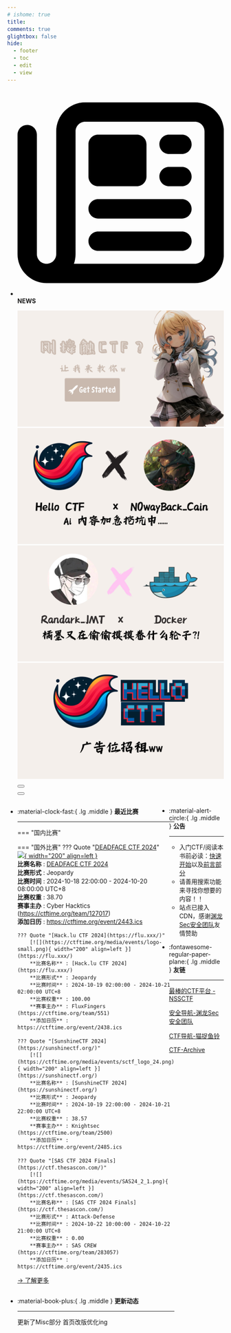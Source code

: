 ```yaml
---
# ishome: true
title: 
comments: true
glightbox: false
hide:
  - footer
  - toc
  - edit
  - view
---
```


<div class="grid cards">
    <ul>
        <li>
            <p><span class="twemoji lg middle"><svg xmlns="http://www.w3.org/2000/svg"
                        viewBox="0 0 512 512"><!--! Font Awesome Free 6.5.1 by @fontawesome - https://fontawesome.com License - https://fontawesome.com/license/free (Icons: CC BY 4.0, Fonts: SIL OFL 1.1, Code: MIT License) Copyright 2023 Fonticons, Inc.-->
                        <path
                            d="M168 80c-13.3 0-24 10.7-24 24v304c0 8.4-1.4 16.5-4.1 24H440c13.3 0 24-10.7 24-24V104c0-13.3-10.7-24-24-24H168zM72 480c-39.8 0-72-32.2-72-72V112c0-13.3 10.7-24 24-24s24 10.7 24 24v296c0 13.3 10.7 24 24 24s24-10.7 24-24V104c0-39.8 32.2-72 72-72h272c39.8 0 72 32.2 72 72v304c0 39.8-32.2 72-72 72H72zm104-344c0-13.3 10.7-24 24-24h96c13.3 0 24 10.7 24 24v80c0 13.3-10.7 24-24 24h-96c-13.3 0-24-10.7-24-24v-80zm200-24h32c13.3 0 24 10.7 24 24s-10.7 24-24 24h-32c-13.3 0-24-10.7-24-24s10.7-24 24-24zm0 80h32c13.3 0 24 10.7 24 24s-10.7 24-24 24h-32c-13.3 0-24-10.7-24-24s10.7-24 24-24zm-176 80h208c13.3 0 24 10.7 24 24s-10.7 24-24 24H200c-13.3 0-24-10.7-24-24s10.7-24 24-24zm0 80h208c13.3 0 24 10.7 24 24s-10.7 24-24 24H200c-13.3 0-24-10.7-24-24s10.7-24 24-24z">
                        </path>
                    </svg></span> <strong>NEWS</strong></p>
            <div class="grid cards">
                <div class="carousel">
                    <div class="carousel-container">
                        <a href="../HC_Start/" target="_blank"><img src="./assets/banner-quickstart.png" /></a>
                        <a href="../HC_AI/" target="_blank"><img src="./assets/banner-update.png" /></a>
                        <a href="https://github.com/CTF-Archives" target="_blank"><img
                                src="./assets/banner-Achieve.png" /></a>
                        <a href="javascript:alert$.next('我很可爱，请给我钱w');"><img
                                src="./assets/Banner-imcutesogivememoney.png" /></a>
                    </div>
                    <!-- 触发 hover 的区域 -->
                    <div class="carousel-hover left">
                        <button class="carousel-btn left" onclick="leftShift()"></button>
                    </div>
                    <div class="carousel-hover right">
                        <button class="carousel-btn right" onclick="rightShift()"></button>
                    </div>
                    <div class="carousel-bottom"></div>
                </div>
            </div>
        </li>
    </ul>
</div>

<div class="grid grid-cols-8 gap-4" style="display: grid;grid-template-columns: 70% 30%;" markdown>

<div class="grid cards" style="display: grid; grid-template-columns: 1fr;" markdown>

<div class="grid cards" markdown>

-   :material-clock-fast:{ .lg .middle } __最近比赛__

    ---
    <!-- 主页赛事展示_开始 -->
    === "国内比赛"
    
    === "国外比赛"
        ??? Quote "[DEADFACE CTF 2024](https://ctf.deadface.io/)"  
            [![](https://ctftime.org/media/events/logo_deadface_ctf_2024.png){ width="200" align=left }](https://ctf.deadface.io/)  
            **比赛名称** : [DEADFACE CTF 2024](https://ctf.deadface.io/)  
            **比赛形式** : Jeopardy  
            **比赛时间** : 2024-10-18 22:00:00 - 2024-10-20 08:00:00 UTC+8  
            **比赛权重** : 38.70  
            **赛事主办** : Cyber Hacktics (https://ctftime.org/team/127017)  
            **添加日历** : https://ctftime.org/event/2443.ics  
            
        ??? Quote "[Hack.lu CTF 2024](https://flu.xxx/)"  
            [![](https://ctftime.org/media/events/logo-small.png){ width="200" align=left }](https://flu.xxx/)  
            **比赛名称** : [Hack.lu CTF 2024](https://flu.xxx/)  
            **比赛形式** : Jeopardy  
            **比赛时间** : 2024-10-19 02:00:00 - 2024-10-21 02:00:00 UTC+8  
            **比赛权重** : 100.00  
            **赛事主办** : FluxFingers (https://ctftime.org/team/551)  
            **添加日历** : https://ctftime.org/event/2438.ics  
            
        ??? Quote "[SunshineCTF 2024](https://sunshinectf.org/)"  
            [![](https://ctftime.org/media/events/sctf_logo_24.png){ width="200" align=left }](https://sunshinectf.org/)  
            **比赛名称** : [SunshineCTF 2024](https://sunshinectf.org/)  
            **比赛形式** : Jeopardy  
            **比赛时间** : 2024-10-19 22:00:00 - 2024-10-21 22:00:00 UTC+8  
            **比赛权重** : 38.57  
            **赛事主办** : Knightsec (https://ctftime.org/team/2500)  
            **添加日历** : https://ctftime.org/event/2485.ics  
            
        ??? Quote "[SAS CTF 2024 Finals](https://ctf.thesascon.com/)"  
            [![](https://ctftime.org/media/events/SAS24_2_1.png){ width="200" align=left }](https://ctf.thesascon.com/)  
            **比赛名称** : [SAS CTF 2024 Finals](https://ctf.thesascon.com/)  
            **比赛形式** : Attack-Defense  
            **比赛时间** : 2024-10-22 10:00:00 - 2024-10-22 21:00:00 UTC+8  
            **比赛权重** : 0.00  
            **赛事主办** : SAS CREW (https://ctftime.org/team/283057)  
            **添加日历** : https://ctftime.org/event/2435.ics  
            
    <!-- 主页赛事展示_结束 -->
    [→ 了解更多](./Event/)

</div>
  <div class="grid cards" markdown>

-   :material-book-plus:{ .lg .middle } __更新动态__

    ---

    更新了Misc部分 首页改版优化ing

</div>  
</div>
<div class="grid cards" markdown>

<div class="grid cards" markdown>

-   :material-alert-circle:{ .lg .middle } __公告__

    ---

    - 入门CTF/阅读本书前必读：[快速开始](./HC_Start/)以及[前言部分](./HC_Preface/)  
    - 请善用搜索功能来寻找你想要的内容！！
    - 站点已接入 CDN，感谢[渊龙Sec安全团队](https://dh.aabyss.cn)友情赞助

-   :fontawesome-regular-paper-plane:{ .lg .middle } __友链__

    ---

    [最棒的CTF平台 - NSSCTF](https://www.nssctf.cn/)  

    [安全导航-渊龙Sec安全团队](https://dh.aabyss.cn)    

    [CTF导航-猫捉鱼铃](https://ctf.mzy0.com/)

    [CTF-Archive](https://github.com/CTF-Archives)

</div>   

</div>

</div>
